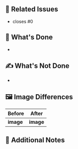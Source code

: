 ## 🔗 Related Issues
<!-- Please list any related Issues or Issues that will be resolved by this PR -->
- closes #0

## 🙌 What's Done
<!-- What has been done in this Pull Request? -->
- 

## ✍️ What's Not Done
<!-- What is not done in this Pull Request? If none, write "None". -->
- 

## 🖼️ Image Differences
<!-- Attach Before and After capture images or videos if there are UI changes. -->

| Before | After |
|--------|--------|
| __image__ | __image__ | 

## 📝 Additional Notes
<!-- Additional information for reviewers, such as concerns or notes for the implementation. -->

